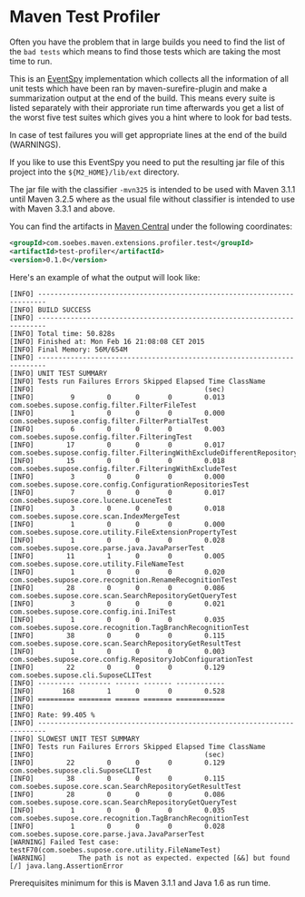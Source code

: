 # Maven Test Profiler

Often you have the problem that in large builds you need to find
the list of the `bad tests` which means to find those tests
which are taking the most time to run.

This is an [EventSpy][1] implementation which collects all the information
of all unit tests which have been ran by maven-surefire-plugin
and make a summarization output at the end of the build.
This means every suite is listed separately with their approriate 
run time afterwards you get a list of the worst five test suites
which gives you a hint where to look for bad tests.

In case of test failures you will get appropriate lines at the end of the
build (WARNINGS).

If you like to use this EventSpy you need to put the resulting jar
file of this project into the `${M2_HOME}/lib/ext` directory.

The jar file with the classifier `-mvn325` is intended to be used with
Maven 3.1.1 until Maven 3.2.5 where as the usual file without classifier
is intended to use with Maven 3.3.1 and above.

You can find the artifacts in [Maven Central](https://repo1.maven.org/maven2/com/soebes/maven/extensions/profiler/test/)
under the following coordinates:

``` xml
<groupId>com.soebes.maven.extensions.profiler.test</groupId>
<artifactId>test-profiler</artifactId>
<version>0.1.0</version>
```

Here's an example of what the output will look like:

```
[INFO] ------------------------------------------------------------------------
[INFO] BUILD SUCCESS
[INFO] ------------------------------------------------------------------------
[INFO] Total time: 50.828s
[INFO] Finished at: Mon Feb 16 21:08:08 CET 2015
[INFO] Final Memory: 56M/654M
[INFO] ------------------------------------------------------------------------
[INFO] UNIT TEST SUMMARY
[INFO] Tests run Failures Errors Skipped Elapsed Time ClassName
[INFO]                                          (sec)
[INFO]         9        0      0       0        0.013 com.soebes.supose.config.filter.FilterFileTest
[INFO]         1        0      0       0        0.000 com.soebes.supose.config.filter.FilterPartialTest
[INFO]         6        0      0       0        0.003 com.soebes.supose.config.filter.FilteringTest
[INFO]        17        0      0       0        0.017 com.soebes.supose.config.filter.FilteringWithExcludeDifferentRepositoryIdTest
[INFO]        15        0      0       0        0.018 com.soebes.supose.config.filter.FilteringWithExcludeTest
[INFO]         3        0      0       0        0.000 com.soebes.supose.core.config.ConfigurationRepositoriesTest
[INFO]         7        0      0       0        0.017 com.soebes.supose.core.lucene.LuceneTest
[INFO]         3        0      0       0        0.018 com.soebes.supose.core.scan.IndexMergeTest
[INFO]         1        0      0       0        0.000 com.soebes.supose.core.utility.FileExtensionPropertyTest
[INFO]         1        0      0       0        0.028 com.soebes.supose.core.parse.java.JavaParserTest
[INFO]        11        1      0       0        0.005 com.soebes.supose.core.utility.FileNameTest
[INFO]         1        0      0       0        0.020 com.soebes.supose.core.recognition.RenameRecognitionTest
[INFO]        28        0      0       0        0.086 com.soebes.supose.core.scan.SearchRepositoryGetQueryTest
[INFO]         3        0      0       0        0.021 com.soebes.supose.core.config.ini.IniTest
[INFO]         1        0      0       0        0.035 com.soebes.supose.core.recognition.TagBranchRecognitionTest
[INFO]        38        0      0       0        0.115 com.soebes.supose.core.scan.SearchRepositoryGetResultTest
[INFO]         1        0      0       0        0.003 com.soebes.supose.core.config.RepositoryJobConfigurationTest
[INFO]        22        0      0       0        0.129 com.soebes.supose.cli.SuposeCLITest
[INFO] --------- -------- ------ ------- ------------
[INFO]       168        1      0       0        0.528
[INFO] ========= ======== ====== ======= ============
[INFO]
[INFO] Rate: 99.405 %
[INFO] ------------------------------------------------------------------------
[INFO] SLOWEST UNIT TEST SUMMARY
[INFO] Tests run Failures Errors Skipped Elapsed Time ClassName
[INFO]                                          (sec)
[INFO]        22        0      0       0        0.129 com.soebes.supose.cli.SuposeCLITest
[INFO]        38        0      0       0        0.115 com.soebes.supose.core.scan.SearchRepositoryGetResultTest
[INFO]        28        0      0       0        0.086 com.soebes.supose.core.scan.SearchRepositoryGetQueryTest
[INFO]         1        0      0       0        0.035 com.soebes.supose.core.recognition.TagBranchRecognitionTest
[INFO]         1        0      0       0        0.028 com.soebes.supose.core.parse.java.JavaParserTest
[WARNING] Failed Test case: testF70(com.soebes.supose.core.utility.FileNameTest)
[WARNING]        The path is not as expected. expected [&&] but found [/] java.lang.AssertionError
```

Prerequisites minimum for this is Maven 3.1.1 and Java 1.6 as run time.

[1]: http://maven.apache.org/ref/3.0.3/maven-core/apidocs/org/apache/maven/eventspy/AbstractEventSpy.html
